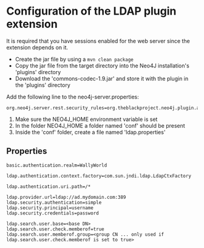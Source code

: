 Configuration of the LDAP plugin extension
==========================================

It is required that you have sessions enabled for the web server since the extension depends on it.

- Create the jar file by using a `mvn clean package`
- Copy the jar file from the target directory into the Neo4J installation's 'plugins' directory
- Download the 'commons-codec-1.9.jar' and store it with the plugin in the 'plugins' directory

Add the following line to the neo4j-server.properties:

```
org.neo4j.server.rest.security_rules=org.theblackproject.neo4j.plugin.authentication.LDAPAuthenticationRule
```

1. Make sure the NEO4J_HOME environment variable is set
2. In the folder NEO4J_HOME a folder named 'conf' should be present
3. Inside the 'conf' folder, create a file named 'ldap.properties'

Properties
----------

```
basic.authentication.realm=WallyWorld

ldap.authentication.context.factory=com.sun.jndi.ldap.LdapCtxFactory

ldap.authentication.uri.path=/*

ldap.provider.url=ldap://ad.mydomain.com:389
ldap.security.authentication=simple
ldap.security.principal=username
ldap.security.credentials=password

ldap.search.user.base=<base DN>
ldap.search.user.check.memberof=true
ldap.search.user.memberof.group=<group CN ... only used if ldap.search.user.check.memberof is set to true>
```